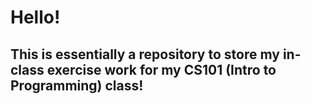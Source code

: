 # Hello!

## This is essentially a repository to store my in-class exercise work for my CS101 (Intro to Programming) class!